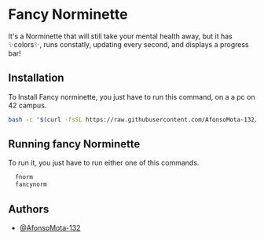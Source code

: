 
# Fancy Norminette

It's a Norminette that will still take your mental health away, but it has ✨colors✨, runs constatly, updating every second, and displays a progress bar!
## Installation
To Install Fancy norminette, you just have to run this command, on a a pc on 42 campus.

```bash
bash -c "$(curl -fsSL https://raw.githubusercontent.com/AfonsoMota-132/Fancy-Norminette/master/install.sh)"
```
    
## Running fancy Norminette

To run it, you just have to run either one of this commands.

```bash
  fnorm
  fancynorm
```


## Authors

- [@AfonsoMota-132](https://github.com/AfonsoMota-132)

